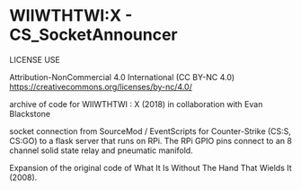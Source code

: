 # WIIWTHTWI:X - CS_SocketAnnouncer
LICENSE USE

Attribution-NonCommercial 4.0 International (CC BY-NC 4.0) https://creativecommons.org/licenses/by-nc/4.0/

archive of code for 
WIIWTHTWI : X (2018)
in collaboration with Evan Blackstone

socket connection from SourceMod / EventScripts for Counter-Strike (CS:S, CS:GO) to a flask server that runs on RPi. 
The RPi GPIO pins connect to an 8 channel solid state relay and pneumatic manifold.

Expansion of the original code of What It Is Without The Hand That Wields It (2008).
